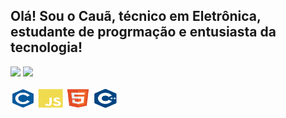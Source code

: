 ## Olá! Sou o Cauã, técnico em Eletrônica, estudante de progrmação e entusiasta da tecnologia!

<img src = "https://github-readme-stats.vercel.app/api?username=cauamp&show_icons=true&theme=transparent">
<img src = "https://github-readme-stats.vercel.app/api/top-langs/?username=cauamp&show_icons=true&theme=transparent">

<div style="display: inline_block"><br>
  <img align="center" alt="Caua-C" height="30" width="40" src="https://github.com/devicons/devicon/blob/master/icons/c/c-plain.svg">
  <img align="center" alt="Caua-Js" height="30" width="40" src="https://raw.githubusercontent.com/devicons/devicon/master/icons/javascript/javascript-plain.svg">
  <img align="center" alt="Caua-HTML" height="30" width="40" src="https://raw.githubusercontent.com/devicons/devicon/master/icons/html5/html5-original.svg">
  <img align="center" alt="Caua-CSS" height="30" width="40" src="https://github.com/devicons/devicon/blob/master/icons/cplusplus/cplusplus-plain.svg">
</div>
